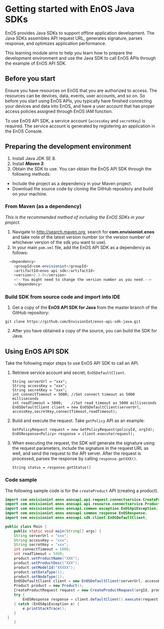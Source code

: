 # Getting started with EnOS Java SDKs

EnOS provides Java SDKs to support offline application development. The Java SDKs assembles API request URL, generates signature, parses response, and optimizes application performance.

This learning module aims to help you learn how to prepare the development environment and use the Java SDK to call EnOS APIs through the example of EnOS API SDK.

## Before you start

Ensure you have resources on EnOS that you are authorized to access. The resources can be devices, data, events, user accounts, and so on. So before you start using EnOS APIs, you typically have finished connecting your devices and data into EnOS, and have a user account that has proper access policies assigned through EnOS IAM function.

To use EnOS API SDK, a service account (`accessKey` and `secretKey`) is required. The service account is generated by registering an application in the EnOS Console.

## Preparing the development environment

1. Install Java JDK SE 8.
2. Install **_Maven 3_**.
3. Obtain the SDK to use.
  You can obtain the EnOS API SDK through the following methods:
  * Include the project as a dependency in your Maven project.
  * Download the source code by cloning the GitHub repository and build on your machine.

### From Maven (as a dependency)

  _This is the recommended method of including the EnOS SDKs in your project._

1. Navigate to http://search.maven.org, search for **com.envisioniot.enos** and take note of the latest version number (or the version number of whichever version of the sdk you want to use).
2. In your main `pom.xml` file, add the EnOS API SDK as a dependency as follows:
  ```java
  	<dependency>
      <groupId>com.envisioniot</groupId>
      <artifactId>enos-api-sdk</artifactId>
      <version>2.1.0</version>
      <!--You might need to change the version number as you need.-->
      </dependency>
  ```

### Build SDK from source code and import into IDE

1. Get a copy of the **EnOS API SDK for Java** from the master branch of the GitHub repository:
  ```
  git clone https://github.com/EnvisionIot/enos-api-sdk-java.git
  ```
2. After you have obtained a copy of the source, you can build the SDK for Java.


## Using EnOS API SDK
Take the following major steps to use EnOS API SDK to call an API.

1. Retrieve service account and secret, `EnOSDefaultClient`.

   ```
   String serverUrl = "xxx";
   String accessKey = "xxx";
   String secretKey = "xxx";
   int connectTimeout = 5000; //Set connect timeout as 5000 milliseconds
   int readTimeout = 5000;    //Set read timeout as 5000 milliseconds
   EnOSDefaultClient client = new EnOSDefaultClient(serverUrl, accessKey,secretKey,connectTimeout,readTimeout);
   ```

2. Build and execute the request. Take `getPolicy` API as an example:

   ```
   GetPolicyRequest request = new GetPolicyRequest(policyId, orgId);
   EnOSResponse<Policy> response = client.execute(request);
   ```

3. When executing the request, the SDK will generate the signature using the request parameters, include the signature in the request URL as well, and send the request to the API server. After the request is processed, parses the response by calling `response.getXXX()`.

   ```
   String status = response.getStatus()
   ```

### Code sample

The following sample code is for the `createProduct` API (creating a product).

```java
import com.envisioniot.enos.enosapi.api.request.connectservice.CreateProductRequest;
import com.envisioniot.enos.enosapi.api.resource.connectservice.Product;
import com.envisioniot.enos.enosapi.common.exception.EnOSApiException;
import com.envisioniot.enos.enosapi.common.response.EnOSResponse;
import com.envisioniot.enos.enosapi.sdk.client.EnOSDefaultClient;

public class Main {
    public static void main(String[] args) {
    String serverUrl = "xxx";
    String accessKey = "xxx";
    String secretKey = "xxx";
    int connectTimeout = 5000;
    int readTimeout = 5000;
    product.setProductName("XXX");
    product.setProductDesc("XXX");
    product.setModelId("XXXXX");
    product.setDataType(1);
    product.setNodeType(1);
    EnOSDefaultClient client = new EnOSDefaultClient(serverUrl, accessKey,secretKey,connectTimeout,readTimeout);
    Product product = new Product();
    CreateProductRequest request = new CreateProductRequest(orgId, product);
    try {
        EnOSResponse response = client.defaultClient().execute(request);
    } catch (EnOSApiException e) {
        e.printStackTrace();
    }
 }
    }
```
